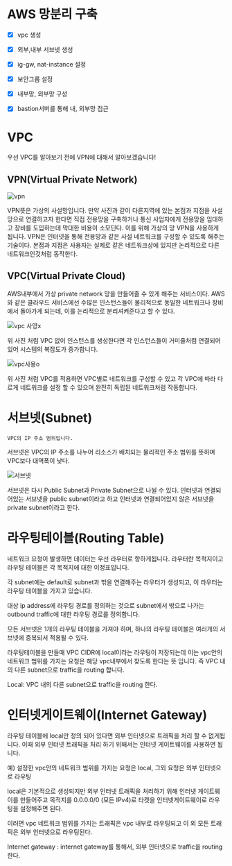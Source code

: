 # AWS 망분리 구축

- [x] vpc 생성
- [x] 외부,내부 서브넷 생성
- [x] ig-gw, nat-instance 설정
- [x] 보안그룹 설정
- [x] 내부망, 외부망 구성
- [x] bastion서버를 통해 내, 외부망 접근





# VPC

우선 VPC를 알아보기 전에 VPN에 대해서 알아보겠습니다!


## VPN(Virtual Private Network)


![vpn](https://user-images.githubusercontent.com/68090443/188599991-2216543b-7651-49bf-94c4-7dae639b0913.PNG)


VPN뜻은 가상의 사설망입니다. 만약 사진과 같이 다른지역에 있는 본점과 지점을 사설망으로 연결하고자 한다면 직접 전용망을 구축하거나 통신 사업자에게 전용망을 임대하고 장비를 도입하는데 막대한 비용이 소모딘다. 이를 위해 가상의 망 VPN을 사용하게 됩니다. VPN은 인터넷을 통해 전용망과 같은 사설 네트워크를 구성할 수 있도록 해주는 기술이다. 본점과 지점은 사용자는 실제로 같은 네트워크상에 있지만 논리적으로 다른 네트워크인것처럼 동작한다.

## VPC(Virtual Private Cloud)

AWS내부에서 가상 private network 망을 만들어줄 수 있게 해주는 서비스이다. AWS와 같은 클라우드 서비스에선 수많은 인스턴스들이 물리적으로 동일한 네트워크나 장비에서 돌아가게 되는데, 이를 논리적으로 분리셔켜준다고 할 수 있다.


![vpc 사영x](https://user-images.githubusercontent.com/68090443/188600018-260d76bd-f11a-46d2-b1c5-45420e878613.PNG)

위 사진 처럼 VPC 없이 인스턴스를 생성한다면 각 인스턴스들이 거미줄처럼 연결되어있어 시스템의 복잡도가 증가합니다.

![vpc사용o](https://user-images.githubusercontent.com/68090443/188600038-39f63de6-96a5-4536-8466-496db88e6ee6.PNG)

위 사진 처럼 VPC를 적용하면 VPC별로 네트워크를 구성할 수 있고 각 VPC에 따라 다르게 네트워크를 설정 할 수 있으며 완전히 독립된 네트워크처럼 작동합니다.



# 서브넷(Subnet)

    VPC의 IP 주소 범위입니다. 


서브넷은 VPC의 IP 주소를 나누어 리소스가 배치되는 물리적인 주소 범위를 뜻하며  VPC보다 대역폭이 낮다.


![서브넷](https://user-images.githubusercontent.com/68090443/188601115-44f6043b-edcf-4fb7-87b2-63bf88d73583.PNG)


서브넷은 다시 Public Subnet과 Private Subnet으로 나뉠 수 있다. 인터넷과 연결되어있는 서브넷을 public subnet이라고 하고 인터넷과 연결되어있지 않은 서브넷을 private subnet이라고 한다.



# 라우팅테이블(Routing Table)

네트워크 요청이 발생하면 데이터는 우선 라우터로 향하게됩니다. 라우터란 목적지이고 라우팅 테이블은 각 목적지에 대한 이정표입니다.

각 subnet에는 default로 subnet과 밖을 연결해주는 라우터가 생성되고, 이 라우터는 라우팅 테이블을 가지고 있습니다. 

대상 ip address에 라우팅 경로를 정의하는 것으로 subnet에서 밖으로 나가는 outbound traffic에 대한 라우팅 경로를 정의합니다. 

모든 서브넷은 1개의 라우팅 테이블을 가져야 하며, 하나의 라우팅 테이블은 여러개의 서브넷에 중복되서 적용될 수 있다.


라우팅테이블을 만들때 VPC CIDR에 local이라는 라우팅이 저장되는데 이는 vpc안의 네트워크 범위를 가지는 요청은 해당 vpc내부에서 찾도록 한다는 뜻 입니다. 즉 VPC 내의 다른 subnet으로 traffic을 routing 합니다. 



Local: VPC 내의 다른 subnet으로 traffic을 routing 한다.


# 인터넷게이트웨이(Internet Gateway) 

라우팅 테이블에 local만 정의 되어 있다면 외부 인터넷으로 트래픽을 처리 할 수 없게됩니다. 이때 외부 인터넷 트래픽을 처리 하기 위해서는 인터넷 게이트웨이를 사용하면 됩니다.

예) 설정한 vpc안의 네트워크 범위를 가지는 요청은 local, 그외 요청은 외부 인터넷으로 라우팅

local은 기본적으로 생성되지만 외부 인터넷 트래픽을 처리하기 위해 인터넷 게이트웨이를 만들어주고
목적지를 0.0.0.0/0 (모든 IPv4)로 타켓을 인터넷게이트웨이로 라우팅을 설정해주면 된다.

이러면 vpc 네트워크 범위를 가지는 트래픽은 vpc 내부로 라우팅되고 이 외 모든 트래픽은 외부 인터넷으로 라우팅된다.


Internet gateway : internet gateway를 통해서, 외부 인터넷으로 traffic을 routing 한다.




